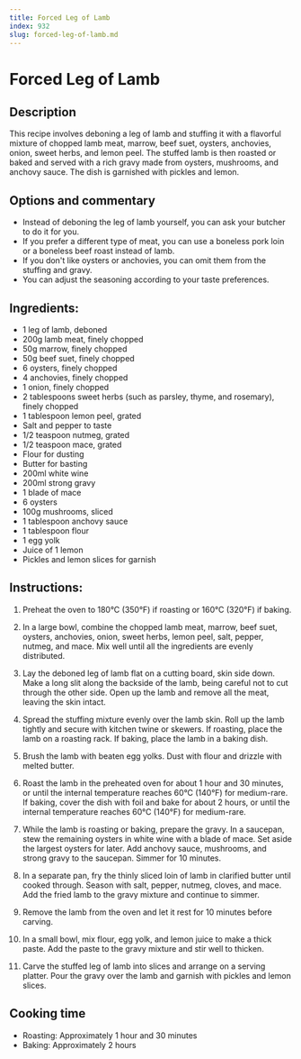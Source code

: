 ```yaml
---
title: Forced Leg of Lamb
index: 932
slug: forced-leg-of-lamb.md
---
```


# Forced Leg of Lamb

## Description
This recipe involves deboning a leg of lamb and stuffing it with a flavorful mixture of chopped lamb meat, marrow, beef suet, oysters, anchovies, onion, sweet herbs, and lemon peel. The stuffed lamb is then roasted or baked and served with a rich gravy made from oysters, mushrooms, and anchovy sauce. The dish is garnished with pickles and lemon.

## Options and commentary
- Instead of deboning the leg of lamb yourself, you can ask your butcher to do it for you.
- If you prefer a different type of meat, you can use a boneless pork loin or a boneless beef roast instead of lamb.
- If you don't like oysters or anchovies, you can omit them from the stuffing and gravy.
- You can adjust the seasoning according to your taste preferences.

## Ingredients:
- 1 leg of lamb, deboned
- 200g lamb meat, finely chopped
- 50g marrow, finely chopped
- 50g beef suet, finely chopped
- 6 oysters, finely chopped
- 4 anchovies, finely chopped
- 1 onion, finely chopped
- 2 tablespoons sweet herbs (such as parsley, thyme, and rosemary), finely chopped
- 1 tablespoon lemon peel, grated
- Salt and pepper to taste
- 1/2 teaspoon nutmeg, grated
- 1/2 teaspoon mace, grated
- Flour for dusting
- Butter for basting
- 200ml white wine
- 200ml strong gravy
- 1 blade of mace
- 6 oysters
- 100g mushrooms, sliced
- 1 tablespoon anchovy sauce
- 1 tablespoon flour
- 1 egg yolk
- Juice of 1 lemon
- Pickles and lemon slices for garnish

## Instructions:
1. Preheat the oven to 180°C (350°F) if roasting or 160°C (320°F) if baking.

2. In a large bowl, combine the chopped lamb meat, marrow, beef suet, oysters, anchovies, onion, sweet herbs, lemon peel, salt, pepper, nutmeg, and mace. Mix well until all the ingredients are evenly distributed.

3. Lay the deboned leg of lamb flat on a cutting board, skin side down. Make a long slit along the backside of the lamb, being careful not to cut through the other side. Open up the lamb and remove all the meat, leaving the skin intact.

4. Spread the stuffing mixture evenly over the lamb skin. Roll up the lamb tightly and secure with kitchen twine or skewers. If roasting, place the lamb on a roasting rack. If baking, place the lamb in a baking dish.

5. Brush the lamb with beaten egg yolks. Dust with flour and drizzle with melted butter.

6. Roast the lamb in the preheated oven for about 1 hour and 30 minutes, or until the internal temperature reaches 60°C (140°F) for medium-rare. If baking, cover the dish with foil and bake for about 2 hours, or until the internal temperature reaches 60°C (140°F) for medium-rare.

7. While the lamb is roasting or baking, prepare the gravy. In a saucepan, stew the remaining oysters in white wine with a blade of mace. Set aside the largest oysters for later. Add anchovy sauce, mushrooms, and strong gravy to the saucepan. Simmer for 10 minutes.

8. In a separate pan, fry the thinly sliced loin of lamb in clarified butter until cooked through. Season with salt, pepper, nutmeg, cloves, and mace. Add the fried lamb to the gravy mixture and continue to simmer.

9. Remove the lamb from the oven and let it rest for 10 minutes before carving.

10. In a small bowl, mix flour, egg yolk, and lemon juice to make a thick paste. Add the paste to the gravy mixture and stir well to thicken.

11. Carve the stuffed leg of lamb into slices and arrange on a serving platter. Pour the gravy over the lamb and garnish with pickles and lemon slices.

## Cooking time
- Roasting: Approximately 1 hour and 30 minutes
- Baking: Approximately 2 hours